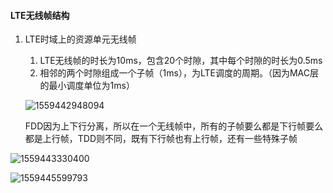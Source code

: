 #### LTE无线帧结构

1. LTE时域上的资源单元无线帧

   1. LTE无线帧的时长为10ms，包含20个时隙，其中每个时隙的时长为0.5ms
   2. 相邻的两个时隙组成一个子帧（1ms），为LTE调度的周期。（因为MAC层的最小调度单位为1ms）

   ![1559442948094](C:\Users\liupe\AppData\Roaming\Typora\typora-user-images\1559442948094.png)

    FDD因为上下行分离，所以在一个无线帧中，所有的子帧要么都是下行帧要么都是上行帧，TDD则不同，既有下行帧也有上行帧，还有一些特殊子帧

![1559443330400](C:\Users\liupe\AppData\Roaming\Typora\typora-user-images\1559443330400.png)

![1559445599793](C:\Users\liupe\AppData\Roaming\Typora\typora-user-images\1559445599793.png)



